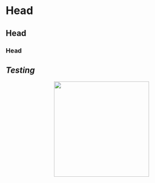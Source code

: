 # Head
## Head
### Head
*Testing*
---

<p align="center">
  <img width="250" height="250" src="/Users/davidtorres/Documents/Github_SQL/SQL_Code/images/pizza_runner.png">
</p>
